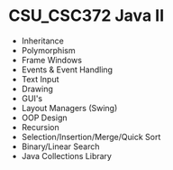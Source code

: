 # CSU_CSC372 Java II

* Inheritance
* Polymorphism
* Frame Windows
* Events & Event Handling
* Text Input
* Drawing
* GUI's
* Layout Managers (Swing)
* OOP Design
* Recursion
* Selection/Insertion/Merge/Quick Sort
* Binary/Linear Search
* Java Collections Library



